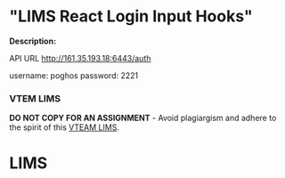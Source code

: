 # "LIMS React Login Input Hooks"

**Description:**

API URL
http://161.35.193.18:6443/auth

username: poghos
password: 2221


### VTEM LIMS

**DO NOT COPY FOR AN ASSIGNMENT** - Avoid plagiargism and adhere to the spirit of this [VTEAM LIMS](https://www.vteam.am/policy/).
# LIMS
